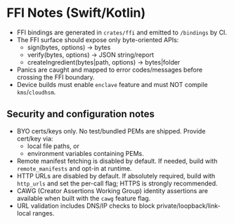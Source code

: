 # FFI Notes (Swift/Kotlin)

- FFI bindings are generated in `crates/ffi` and emitted to `/bindings` by CI.
- The FFI surface should expose only byte-oriented APIs:
  - sign(bytes, options) -> bytes
  - verify(bytes, options) -> JSON string/report
  - createIngredient(bytes|path, options) -> bytes|folder
- Panics are caught and mapped to error codes/messages before crossing the FFI boundary.
- Device builds must enable `enclave` feature and must NOT compile `kms`/`cloudhsm`.

## Security and configuration notes

- BYO certs/keys only. No test/bundled PEMs are shipped. Provide cert/key via:
  - local file paths, or
  - environment variables containing PEMs.
- Remote manifest fetching is disabled by default. If needed, build with `remote_manifests` and opt-in at runtime.
- HTTP URLs are disabled by default. If absolutely required, build with `http_urls` and set the per-call flag; HTTPS is strongly recommended.
- CAWG (Creator Assertions Working Group) identity assertions are available when built with the `cawg` feature flag.
- URL validation includes DNS/IP checks to block private/loopback/link-local ranges.